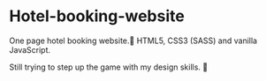 # Hotel-booking-website
One page hotel booking website.🏨
HTML5, CSS3 (SASS) and vanilla JavaScript.

Still trying to step up the game with my design skills. 🙏
